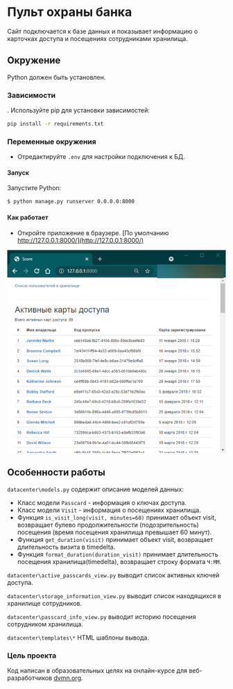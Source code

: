 # Пульт охраны банка 

Сайт подключается к базе данных и показывает информацию о карточках доступа и посещениях сотрудниками хранилища.

## Окружение

Python должен быть установлен.

### Зависимости

. Используйте pip для установки зависимостей:

```bash
pip install -r requirements.txt
```

### Переменные окружения

- Отредактируйте `.env` для настройки подключения к БД.

#### Запуск

Запустите Python:
```bash
$ python manage.py runserver 0.0.0.0:8000
```

#### Как работает

* Откройте приложение в браузере. [По умолчанию http://127.0.0.1:8000/](http://127.0.0.1:8000/) 

![](images/app.png)

## Особенности работы


`datacenter\models.py` содержит описание моделей данных: 
* Класс модели `Passcard` - информация о ключах доступа. 
* Класс модели `Visit` - информация о посещениях хранилища. 
* Функция `is_visit_long(visit, minutes=60)` принимает объект visit, возвращает булево продолжительности (подозрительность) посещения (время посещения хранилища превышает 60 минут).
* Функция `get_duration(visit)` принимает объект visit, возвращает длительность визита в timedelta.
* Функция `format_duration(duration_visit)` принимает длительность посещения хранилища(timedelta), возвращает строку формата `Ч:ММ`.

`datacenter\active_passcards_view.py` выводит список активных ключей доступа.

`datacenter\storage_information_view.py` выводит список находящихся в хранилище сотрудников.

`datacenter\passcard_info_view.py` выводит историю посещения сотрудником хранилища.

`datacenter\templates\*` HTML шаблоны вывода.

### Цель проекта

Код написан в образовательных целях на онлайн-курсе для веб-разработчиков [dvmn.org](https://dvmn.org/).
